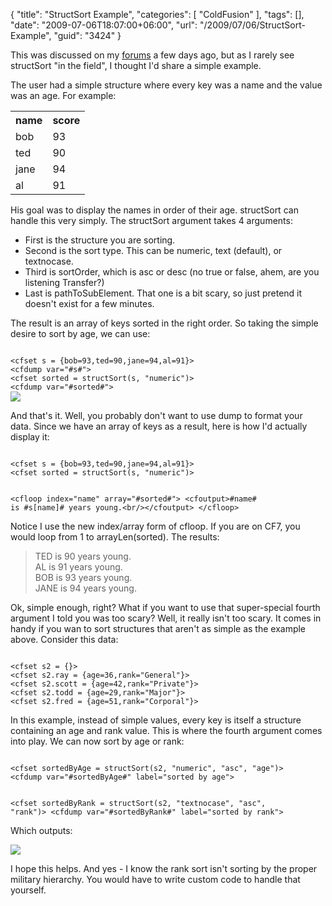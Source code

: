 {
	"title": "StructSort Example",
	"categories": [
		"ColdFusion"
	],
	"tags": [],
	"date": "2009-07-06T18:07:00+06:00",
	"url": "/2009/07/06/StructSort-Example",
	"guid": "3424"
}

This was discussed on my <a href="http://www.raymondcamden.com/forums">forums</a> a few days ago, but as I rarely see structSort "in the field", I thought I'd share a simple example.
<!--more-->
The user had a simple structure where every key was a name and the value was an age. For example:

<table>
<tr>
<th>name</th>
<th>score</th>
</tr>
<tr>
<td>bob</td><td>93</td>
</tr>
<tr>
<td>ted</td><td>90</td>
</tr>
<tr>
<td>jane</td><td>94</td>
</tr>
<tr>
<td>al</td><td>91</td>
</tr>
</table>

His goal was to display the names in order of their age. structSort can handle this very simply. The structSort argument takes 4 arguments:

<ul>
<li>First is the structure you are sorting.
<li>Second is the sort type. This can be numeric, text (default), or textnocase.
<li>Third is sortOrder, which is asc or desc (no true or false, ahem, are you listening Transfer?)
<li>Last is pathToSubElement. That one is a bit scary, so just pretend it doesn't exist for a few minutes.
</ul>

The result is an array of keys sorted in the right order. So taking the simple desire to sort by age, we can use:

<code>
&lt;cfset s = {bob=93,ted=90,jane=94,al=91}&gt;
&lt;cfdump var="#s#"&gt;
&lt;cfset sorted = structSort(s, "numeric")&gt;
&lt;cfdump var="#sorted#"&gt;
</code>

<img src="http://www.coldfusionjedi.com/images//Picture 170.png">

And that's it. Well, you probably don't want to use dump to format your data. Since we have an array of keys as a result, here is how I'd actually display it:

<code>
&lt;cfset s = {bob=93,ted=90,jane=94,al=91}&gt;
&lt;cfset sorted = structSort(s, "numeric")&gt;

&lt;cfloop index="name" array="#sorted#"&gt;
	&lt;cfoutput&gt;#name# is #s[name]# years young.&lt;br/&gt;&lt;/cfoutput&gt;
&lt;/cfloop&gt;
</code>

Notice I use the new index/array form of cfloop. If you are on CF7, you would loop from 1 to arrayLen(sorted). The results:

<blockquote>
<p>
TED is 90 years young.<br/>
AL is 91 years young.<br/>
BOB is 93 years young.<br/>
JANE is 94 years young.<br/>
</p>
</blockquote>

Ok, simple enough, right? What if you want to use that super-special fourth argument I told you was too scary? Well, it really isn't too scary. It comes in handy if you wan to sort structures that aren't as simple as the example above. Consider this data:

<code>
&lt;cfset s2 = {}&gt;
&lt;cfset s2.ray = {age=36,rank="General"}&gt;
&lt;cfset s2.scott = {age=42,rank="Private"}&gt;
&lt;cfset s2.todd = {age=29,rank="Major"}&gt;
&lt;cfset s2.fred = {age=51,rank="Corporal"}&gt;
</code>

In this example, instead of simple values, every key is itself a structure containing an age and rank value. This is where the fourth argument comes into play. We can now sort by age or rank:

<code>
&lt;cfset sortedByAge = structSort(s2, "numeric", "asc", "age")&gt;
&lt;cfdump var="#sortedByAge#" label="sorted by age"&gt;

&lt;cfset sortedByRank = structSort(s2, "textnocase", "asc", "rank")&gt;
&lt;cfdump var="#sortedByRank#" label="sorted by rank"&gt;
</code>

Which outputs:

<img src="http://www.coldfusionjedi.com/images//Picture 245.png">

I hope this helps. And yes - I know the rank sort isn't sorting by the proper military hierarchy. You would have to write custom code to handle that yourself.